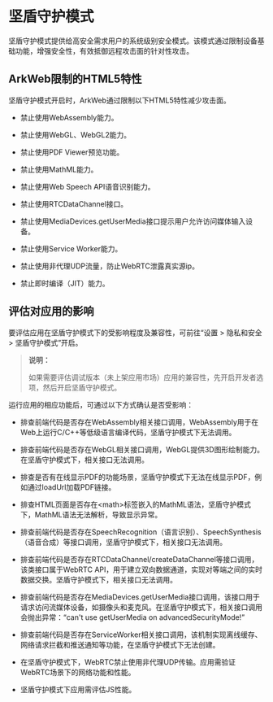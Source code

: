 # 坚盾守护模式

坚盾守护模式提供给高安全需求用户的系统级别安全模式。该模式通过限制设备基础功能，增强安全性，有效抵御远程攻击面的针对性攻击。

## ArkWeb限制的HTML5特性

坚盾守护模式开启时，ArkWeb通过限制以下HTML5特性减少攻击面。

- 禁止使用WebAssembly能力。

- 禁止使用WebGL、WebGL2能力。

- 禁止使用PDF Viewer预览功能。

- 禁止使用MathML能力。

- 禁止使用Web Speech API语音识别能力。

- 禁止使用RTCDataChannel接口。

- 禁止使用MediaDevices.getUserMedia接口提示用户允许访问媒体输入设备。

- 禁止使用Service Worker能力。

- 禁止使用非代理UDP流量，防止WebRTC泄露真实源ip。

- 禁止即时编译（JIT）能力。

## 评估对应用的影响

要评估应用在坚盾守护模式下的受影响程度及兼容性，可前往“设置 > 隐私和安全 > 坚盾守护模式”开启。

<!--RP2--><!--RP2End-->

> **说明：**
>
> 如果需要评估调试版本（未上架应用市场）应用的兼容性，先开启开发者选项，然后开启坚盾守护模式。

运行应用的相应功能后，可通过以下方式确认是否受影响：

- 排查前端代码是否存在WebAssembly相关接口调用，WebAssembly用于在Web上运行C/C++等低级语言编译代码，坚盾守护模式下无法调用。

- 排查前端代码是否存在WebGL相关接口调用，WebGL提供3D图形绘制能力。在坚盾守护模式下，相关接口无法调用。

- 排查是否有在线显示PDF的功能场景，坚盾守护模式下无法在线显示PDF，例如通过loadUrl加载PDF链接。

- 排查HTML页面是否存在\<math>标签嵌入的MathML语法，坚盾守护模式下，MathML语法无法解析，导致显示异常。

- 排查前端代码是否存在SpeechRecognition（语言识别）、SpeechSynthesis（语音合成）等接口调用，坚盾守护模式下，相关接口无法调用。

- 排查前端代码是否存在RTCDataChannel/createDataChannel等接口调用，该类接口属于WebRTC API，用于建立双向数据通道，实现对等端之间的实时数据交换。坚盾守护模式下，相关接口无法调用。

- 排查前端代码是否存在MediaDevices.getUserMedia接口调用，该接口用于请求访问流媒体设备，如摄像头和麦克风。在坚盾守护模式下，相关接口调用会抛出异常：“can't use getUserMedia on advancedSecurityMode!”

- 排查前端代码是否存在ServiceWorker相关接口调用，该机制实现离线缓存、网络请求拦截和推送通知等功能，在坚盾守护模式下无法创建。

- 在坚盾守护模式下，WebRTC禁止使用非代理UDP传输。应用需验证WebRTC场景下的网络功能和性能。

- 坚盾守护模式下应用需评估JS性能。
